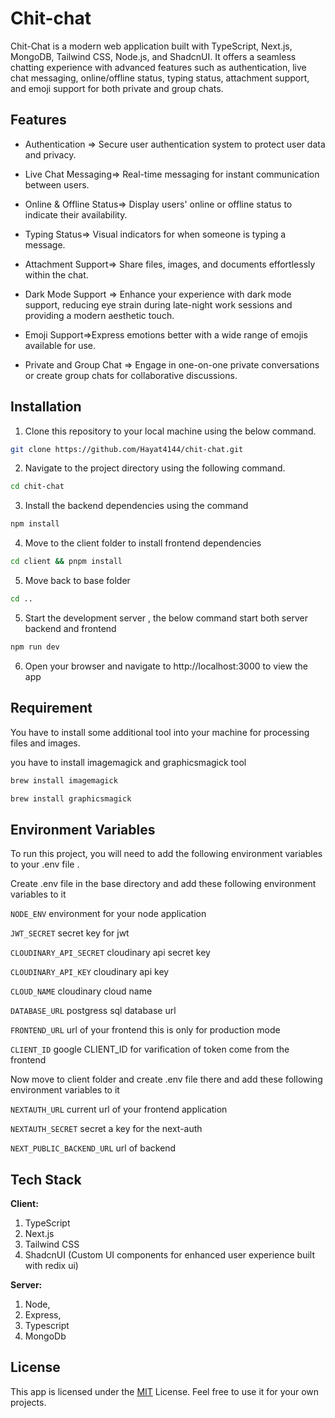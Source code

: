 # Chit-chat

Chit-Chat is a modern web application built with TypeScript, Next.js, MongoDB, Tailwind CSS, Node.js, and ShadcnUI. It offers a seamless chatting experience with advanced features such as authentication, live chat messaging, online/offline status, typing status, attachment support, and emoji support for both private and group chats.

## Features

- Authentication => Secure user authentication system to protect user data and privacy.
   
- Live Chat Messaging=> Real-time messaging for instant communication between users.

-  Online & Offline Status=> Display users' online or offline status to indicate their availability.

- Typing Status=> Visual indicators for when someone is typing a message.
 
- Attachment Support=> Share files, images, and documents effortlessly within the chat.

- Dark Mode Support => Enhance your experience with dark mode support, reducing eye strain during late-night work sessions and providing a modern aesthetic touch.

-  Emoji Support=>Express emotions better with a wide range of emojis available for use.

- Private and Group Chat => Engage in one-on-one private conversations or create group chats for collaborative discussions.


## Installation

1. Clone this repository to your local machine using the below command.

```bash
git clone https://github.com/Hayat4144/chit-chat.git
```
2. Navigate to the project directory using the following command.

```bash
cd chit-chat
```

3. Install the backend dependencies using the command

```bash
npm install
```

4. Move to the client folder to install frontend dependencies 

```bash
cd client && pnpm install
```

5. Move back to base folder

```bash
cd ..
```

5. Start the development server , the below command start both server backend and frontend

```bash
npm run dev
```

6.  Open your browser and navigate to http://localhost:3000 to view the app
## Requirement
You have to install some additional tool into your machine for processing files and images.

you have to install imagemagick and graphicsmagick tool

```bash
brew install imagemagick
```

```bash
brew install graphicsmagick
```


## Environment Variables

To run this project, you will need to add the following environment variables to your .env file .

Create .env file in the base directory and add these following environment variables to it

`NODE_ENV` environment for your node application

`JWT_SECRET` secret key for jwt

`CLOUDINARY_API_SECRET` cloudinary api secret key

`CLOUDINARY_API_KEY` cloudinary api key

`CLOUD_NAME` cloudinary cloud name 

`DATABASE_URL` postgress sql database url 

`FRONTEND_URL` url of your frontend this is only for production mode

`CLIENT_ID` google CLIENT_ID for varification of token come from the frontend

Now move to client folder and create .env file there and add these following environment variables to it 

`NEXTAUTH_URL` current url of your frontend application 

`NEXTAUTH_SECRET` secret a key for the next-auth


`NEXT_PUBLIC_BACKEND_URL` url of backend 

## Tech Stack

**Client:**     
1. TypeScript
2. Next.js
3. Tailwind CSS
4. ShadcnUI (Custom UI components for enhanced user experience built with redix ui)

**Server:**
1. Node,
2. Express,
3. Typescript
4. MongoDb


## License

This app is licensed under the [MIT](https://choosealicense.com/licenses/mit/) License. Feel free to use it for your own projects.
